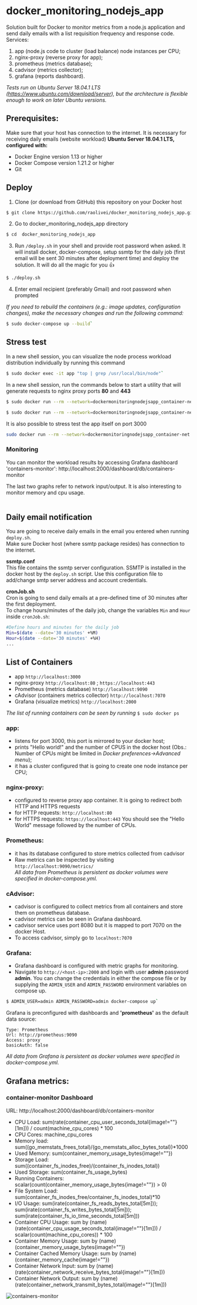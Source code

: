 docker_monitoring_nodejs_app
============================

Solution built for Docker to monitor metrics from a node.js application and send daily emails with a list requisition frequency and response code.
Services:
1. app (node.js code to cluster (load balance) node instances per CPU;
2. nginx-proxy (reverse proxy for app);
3. prometheus (metrics database);
4. cadvisor (metrics collector);
5. grafana (reports dashboard).


*Tests run on Ubuntu Server 18.04.1 LTS (https://www.ubuntu.com/download/server), but the architecture is flexible enough to work on later Ubuntu versions.*


## Prerequisites:
Make sure that your host has connection to the internet. It is necessary for receiving daily emails (website workload)
**Ubuntu Server 18.04.1 LTS, configured with:**
* Docker Engine version 1.13 or higher
* Docker Compose version 1.21.2 or higher
* Git


## Deploy
1. Clone (or download from GitHub) this repository on your Docker host
```bash
$ git clone https://github.com/raolivei/docker_monitoring_nodejs_app.git
```
2. Go to docker_monitoring_nodejs_app directory
```bash
$ cd  docker_monitoring_nodejs_app
```
3. Run `/deploy.sh` in your shell and provide root password when asked. It will install docker, docker-compose, setup ssmtp for the daily job (first email will be sent 30 minutes after deployment time) and deploy the solution. It will do all the magic for you  :+1:
```bash
$ ./deploy.sh
```

4. Enter email recipient (preferably Gmail) and root password when prompted


*If you need to rebuild the containers (e.g.: image updates, configuration changes), make the necessary changes and run the following command:*
```bash
$ sudo docker-compose up --build`
```



## Stress test
In a new shell session, you can visualize the node process workload distribution individually by running this command
```bash
$ sudo docker exec -it app "top | grep /usr/local/bin/node"`
```
In a new shell session, run the commands below to start a utility that will generate requests to nginx proxy ports **80** and **443**

```bash
$ sudo docker run --rm --network=dockermonitoringnodejsapp_container-net --name=wrk_stressTest williamyeh/wrk -t9 -c10 -d30s -H 'Host: docker_host' --timeout 5s http://nginx-proxy:80
```
```bash
$ sudo docker run --rm --network=dockermonitoringnodejsapp_container-net --name=wrk_stressTest williamyeh/wrk -t9 -c10 -d30s -H 'Host: docker_host' --timeout 5s https://nginx-proxy:443
```

It is also possible to stress test the app itself on port 3000
```bash
sudo docker run --rm --network=dockermonitoringnodejsapp_container-net --name=wrk_stressTest williamyeh/wrk -t9 -c10 -d30s -H 'Host: docker_host' --timeout 5s http://app:3000
```

### Monitoring
You can monitor the workload results by accessing Grafana dashboard 'containers-monitor':
http://localhost:2000/dashboard/db/containers-monitor

The last two graphs refer to network input/output. It is also interesting to monitor memory and cpu usage.<br /><br />



## Daily email notification

You are going to receive daily emails in the email you entered when running `deploy.sh`.<br />
Make sure Docker host (where ssmtp package resides) has connection to the internet.

**ssmtp.conf**<br />
This file contains the ssmtp server configuration. SSMTP is installed in the docker host by the `deploy.sh` script.
Use this configuration file to add/change smtp server address and account credentials.

**cronJob.sh**<br />
Cron is going to send daily emails at a pre-defined time of 30 minutes after the first deployment.<br />
To change hours/minutes of the daily job, change the variables `Min` and `Hour` inside ``cronJob.sh``:

```bash
#Define hours and minutes for the daily job
Min=$(date --date='30 minutes' +%M)
Hour=$(date --date='30 minutes' +%H)
...
```



## List of Containers
* app ``http://localhost:3000``
* nginx-proxy ``http://localhost:80`` ; ``https://localhost:443``
* Prometheus (metrics database) ``http://localhost:9090``
* cAdvisor (containers metrics collector) ``http://localhost:7070``
* Grafana (visualize metrics) ``http://localhost:2000``

*The list of running containers can be seen by running* `$ sudo docker ps`

### app:
- listens for port 3000, this port is mirrored to your docker host;
- prints "Hello world!" and the number of CPUS in the docker host (Obs.: Number of CPUs  might be limited in *Docker preferences->Advanced menu*);
- it has a cluster configured that is going to create one node instance per CPU;

### nginx-proxy:
- configured to reverse proxy app container. It is going to redirect both HTTP and HTTPS requests
- for HTTP requests: `http://localhost:80`
- for HTTPS requests: `https://localhost:443`
You should see the "Hello World" message followed by the number of CPUs.

### Prometheus:
- it has its database configured to store metrics collected from cadvisor
- Raw metrics can be inspected by visiting ``http://localhost:9090/metrics/``<br />
*All data from Prometheus is persistent as docker volumes were specified in docker-compose.yml.*


### cAdvisor:
- cadvisor is configured to collect metrics from all containers and store them on prometheus database.
- cadvisor metrics can be seen in Grafana dashboard.
- cadvisor service uses port 8080 but it is mapped to port 7070 on the docker Host.
- To access cadvisor, simply go to `localhost:7070`


### Grafana:
- Grafana dashboard is configured with metric graphs for monitoring.
- Navigate to `http://<host-ip>:2000` and login with user **admin** password **admin**. You can change the credentials in either the compose file or by supplying the `ADMIN_USER` and `ADMIN_PASSWORD` environment variables on compose up.
```bash
$ ADMIN_USER=admin ADMIN_PASSWORD=admin docker-compose up`
```

Grafana is preconfigured with dashboards and **'prometheus'** as the default data source:
```bashName: prometheus
Type: Prometheus
Url: http://prometheus:9090
Access: proxy
basicAuth: false
```

*All data from Grafana is persistent as docker volumes were specified in docker-compose.yml.*



## Grafana metrics:
### container-monitor Dashboard
URL: http://localhost:2000/dashboard/db/containers-monitor

- CPU Load: sum(rate(container_cpu_user_seconds_total{image!=""}[1m])) / count(machine_cpu_cores) * 100
- CPU Cores: machine_cpu_cores
- Memory load: sum((go_memstats_frees_total)/(go_memstats_alloc_bytes_total))*1000
- Used Memory: sum(container_memory_usage_bytes{image!=""})
- Storage Load: sum((container_fs_inodes_free)/(container_fs_inodes_total))
- Used Storage: sum(container_fs_usage_bytes)
- Running Containers: scalar(count(container_memory_usage_bytes{image!=""}) > 0)
- File System Load: sum(container_fs_inodes_free/container_fs_inodes_total)*10
- I/O Usage: sum(irate(container_fs_reads_bytes_total[5m])); sum(irate(container_fs_writes_bytes_total[5m])); sum(irate(container_fs_io_time_seconds_total[5m]))
- Container CPU Usage: sum by (name) (rate(container_cpu_usage_seconds_total{image!=""}[1m])) / scalar(count(machine_cpu_cores)) * 100
- Container Memory Usage: sum by (name)(container_memory_usage_bytes{image!=""})
- Container Cached Memory Usage: sum by (name) (container_memory_cache{image!=""})
- Container Network Input: sum by (name) (rate(container_network_receive_bytes_total{image!=""}[1m]))
- Container Network Output: sum by (name) (rate(container_network_transmit_bytes_total{image!=""}[1m]))

![containers-monitor](https://github.com/raolivei/docker_monitoring_nodejs_app/blob/master/grafana/dashboard-printscreen.png)

